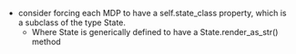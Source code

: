 * consider forcing each MDP to have a self.state_class property, which is a subclass of the type State.
    * Where State is generically defined to have a State.render_as_str() method 

